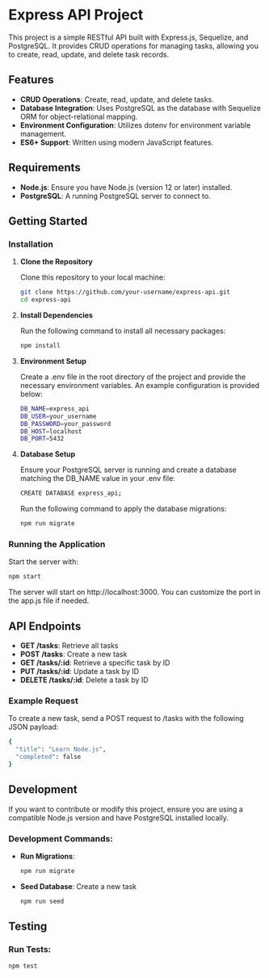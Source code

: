 # Express API Project

This project is a simple RESTful API built with Express.js, Sequelize, and PostgreSQL. It provides CRUD operations for managing tasks, allowing you to create, read, update, and delete task records.

## Features

- **CRUD Operations**: Create, read, update, and delete tasks.
- **Database Integration**: Uses PostgreSQL as the database with Sequelize ORM for object-relational mapping.
- **Environment Configuration**: Utilizes dotenv for environment variable management.
- **ES6+ Support**: Written using modern JavaScript features.

## Requirements

- **Node.js**: Ensure you have Node.js (version 12 or later) installed.
- **PostgreSQL**: A running PostgreSQL server to connect to.

## Getting Started

### Installation

1. **Clone the Repository**

   Clone this repository to your local machine:

   ```bash
   git clone https://github.com/your-username/express-api.git
   cd express-api
   ```
   
2. **Install Dependencies**

   Run the following command to install all necessary packages:

   ```bash
   npm install
   ```
   
3. **Environment Setup**

   Create a .env file in the root directory of the project and provide the necessary environment variables. An example configuration is provided below:

   ```bash
   DB_NAME=express_api
   DB_USER=your_username
   DB_PASSWORD=your_password
   DB_HOST=localhost
   DB_PORT=5432
   ```
   
4. **Database Setup**

   Ensure your PostgreSQL server is running and create a database matching the DB_NAME value in your .env file:

   ```bash
   CREATE DATABASE express_api;
   ```
   
   Run the following command to apply the database migrations:
   ```bash
   npm run migrate
   ```

### Running the Application

Start the server with:

   ```bash
   npm start
   ```

The server will start on http://localhost:3000. You can customize the port in the app.js file if needed.

## API Endpoints

- **GET /tasks**: Retrieve all tasks
- **POST /tasks**: Create a new task
- **GET /tasks/:id**:  Retrieve a specific task by ID
- **PUT /tasks/:id**: Update a task by ID
- **DELETE /tasks/:id**: Delete a task by ID

### Example Request

To create a new task, send a POST request to /tasks with the following JSON payload:

   ```bash
   {
     "title": "Learn Node.js",
     "completed": false
   }
   ```

## Development

If you want to contribute or modify this project, ensure you are using a compatible Node.js version and have PostgreSQL installed locally.

### Development Commands:

- **Run Migrations**:
   ```bash
   npm run migrate
   ```
  
- **Seed Database**: Create a new task
   ```bash
   npm run seed
   ```

## Testing

### Run Tests:
   ```bash
   npm test
   ```
